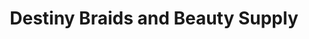 ---
title: "Destiny Braids and Beauty Supply"
url: /lexington/destiny-braids-and-beauty-supply/
shop: Kosmetik
---